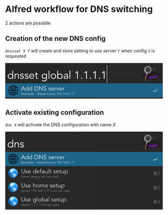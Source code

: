 # Alfred workflow for DNS switching

2 actions are possible

## Creation of the new DNS config

`dnssset X Y` will create and store setting to use server `Y` when config `X` is requested

![](shot_case1.png)

## Activate existing configuration

`dns X` will activate the DNS configuration with name X

![](shot_case2.png)

